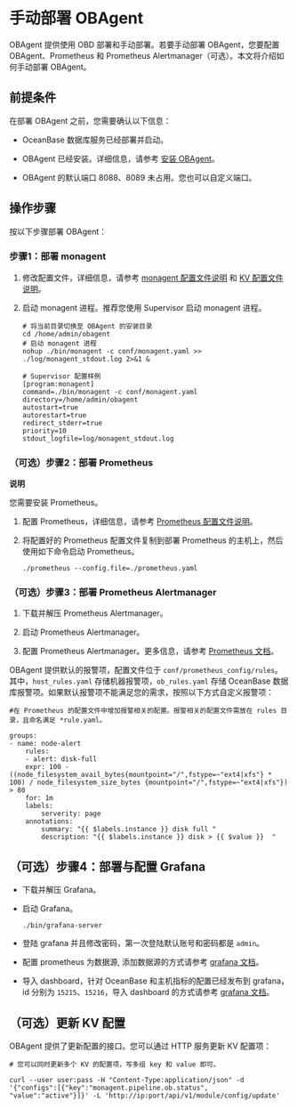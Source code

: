 手动部署 OBAgent 
=================================

OBAgent 提供使用 OBD 部署和手动部署。若要手动部署 OBAgent，您要配置 OBAgent、Prometheus 和 Prometheus Alertmanager（可选）。本文将介绍如何手动部署 OBAgent。

前提条件 
-------------------------

在部署 OBAgent 之前，您需要确认以下信息：

* OceanBase 数据库服务已经部署并启动。

  

* OBAgent 已经安装。详细信息，请参考 [安装 OBAgent](https://github.com/oceanbase/obagent/blob/master/docs/install-and-deploy/install-obagent.md)。

  

* OBAgent 的默认端口 8088、8089 未占用。您也可以自定义端口。

  




操作步骤 
-------------------------

按以下步骤部署 OBAgent：

### 步骤1：部署 monagent 

1. 修改配置文件，详细信息，请参考 [monagent 配置文件说明](/zh-CN/9.supporting-tools/2.ob-agent/2.configuration-reference/2.monagent-configuration-file.md) 和 [KV 配置文件说明](/zh-CN/9.supporting-tools/2.ob-agent/2.configuration-reference/1.kv-configuration-file.md)。

   

2. 启动 monagent 进程。推荐您使用 Supervisor 启动 monagent 进程。

   ```unknow
   # 将当前目录切换至 OBAgent 的安装目录
   cd /home/admin/obagent
   # 启动 monagent 进程
   nohup ./bin/monagent -c conf/monagent.yaml >> ./log/monagent_stdout.log 2>&1 &
   ```

   

   ```unknow
   # Supervisor 配置样例
   [program:monagent]
   command=./bin/monagent -c conf/monagent.yaml
   directory=/home/admin/obagent
   autostart=true
   autorestart=true
   redirect_stderr=true
   priority=10
   stdout_logfile=log/monagent_stdout.log
   ```

   




### （可选）步骤2：部署 Prometheus 

**说明**



您需要安装 Prometheus。

1. 配置 Prometheus，详细信息，请参考 [Prometheus 配置文件说明](/zh-CN/9.supporting-tools/2.ob-agent/2.configuration-reference/3.prometheus-configuration-file.md)。

   

2. 将配置好的 Prometheus 配置文件复制到部署 Prometheus 的主机上，然后使用如下命令启动 Prometheus。

   ```unknow
   ./prometheus --config.file=./prometheus.yaml
   ```

   




### （可选）步骤3：部署 Prometheus Alertmanager 

1. 下载并解压 Prometheus Alertmanager。

   

2. 启动 Prometheus Alertmanager。

   

3. 配置 Prometheus Alertmanager。更多信息，请参考 [Prometheus 文档](https://www.prometheus.io/docs/alerting/latest/configuration/)。

   




OBAgent 提供默认的报警项，配置文件位于 `conf/prometheus_config/rules`。其中，`host_rules.yaml` 存储机器报警项，`ob_rules.yaml` 存储 OceanBase 数据库报警项。如果默认报警项不能满足您的需求，按照以下方式自定义报警项：

```unknow
#在 Prometheus 的配置文件中增加报警相关的配置。报警相关的配置文件需放在 rules 目录，且命名满足 *rule.yaml。

groups:
- name: node-alert
    rules:
    - alert: disk-full
    expr: 100 - ((node_filesystem_avail_bytes{mountpoint="/",fstype=~"ext4|xfs"} * 100) / node_filesystem_size_bytes {mountpoint="/",fstype=~"ext4|xfs"}) > 80
    for: 1m
    labels:
        serverity: page
    annotations:
        summary: "{{ $labels.instance }} disk full "
        description: "{{ $labels.instance }} disk > {{ $value }}  "
```



（可选）步骤4：部署与配置 Grafana 
------------------------------------------

* 下载并解压 Grafana。

  

* 启动 Grafana。

  ```unknow
  ./bin/grafana-server
  ```

  

* 登陆 grafana 并且修改密码，第一次登陆默认账号和密码都是 `admin`。

  

* 配置 prometheus 为数据源, 添加数据源的方式请参考 [grafana 文档](https://grafana.com/docs/grafana/v7.5/datasources/add-a-data-source/)。

  

* 导入 dashboard，针对 OceanBase 和主机指标的配置已经发布到 grafana，id 分别为 `15215`、`15216`，导入 dashboard 的方式请参考 [grafana 文档](https://grafana.com/docs/grafana/v7.5/dashboards/export-import/)。

  




（可选）更新 KV 配置 
---------------------------------

OBAgent 提供了更新配置的接口。您可以通过 HTTP 服务更新 KV 配置项：

```unknow
# 您可以同时更新多个 KV 的配置项，写多组 key 和 value 即可。

curl --user user:pass -H "Content-Type:application/json" -d '{"configs":[{"key":"monagent.pipeline.ob.status", "value":"active"}]}' -L 'http://ip:port/api/v1/module/config/update'
```


